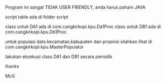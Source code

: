 Program ini sangat TIDAK USER FRIENDLY, anda harus paham JAVA

script table ada di folder script

class untuk DA1 ada di com.cangkirkopi.kpu.Da1Proc
class untuk DB1 ada di com.cangkirkopi.kpu.Db1Proc

untuk populasi data kecamatan,kabupaten dan propinsi
silahkan lihat di com.cangkirkopi.kpu.MasterPopulator

lakukan eksekusi class DA1 dan DB1 secara periodik


thanks

McG
